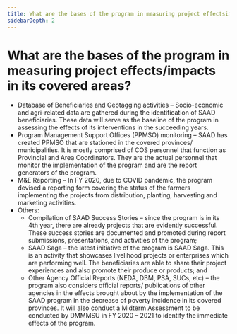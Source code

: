 ```yaml
---
title: What are the bases of the program in measuring project effectsimpacts in its covered areas?
sidebarDepth: 2
---
```


# What are the bases of the program in measuring project effects/impacts in its covered areas?


 - Database of Beneficiaries and Geotagging activities – Socio-economic and agri-related data are gathered during the identification of SAAD beneficiaries. These data will serve as the baseline of the program in assessing the effects of its interventions in the succeeding years.
 - Program Management Support Offices (PPMSO) monitoring – SAAD has created PPMSO that are stationed in the covered provinces/ municipalities. It is mostly comprised of COS personnel that function as Provincial and Area Coordinators. They are the actual personnel that monitor the implementation of the program and are the report generators of the program.
 - M&E Reporting – In FY 2020, due to COVID pandemic, the program devised a reporting form covering the status of the farmers implementing the projects from distribution, planting, harvesting and marketing activities.
 - Others:
   - Compilation of SAAD Success Stories – since the program is in its 4th year, there are already projects that are evidently successful. These success stories are documented and promoted during report submissions, presentations, and activities of the program;
   - SAAD Saga – the latest initiative of the program is SAAD Saga. This is an activity that showcases livelihood projects or enterprises which are performing well. The beneficiaries are able to share their project experiences and also promote their produce or products; and
   - Other Agency Official Reports (NEDA, DBM, PSA, SUCs, etc) – the program also considers official reports/ publications of other agencies in the effects brought about by the implementation of the SAAD program in the decrease of poverty incidence in its covered provinces. It will also conduct a Midterm Assessment to be conducted by DMMMSU in FY 2020 – 2021 to identify the immediate effects of the program.
